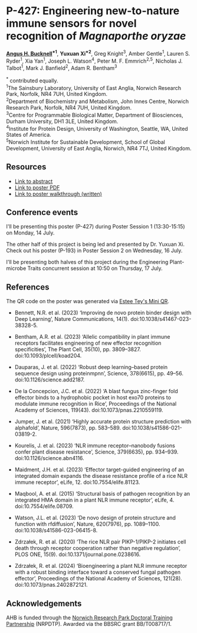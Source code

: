 # P-427: Engineering new-to-nature immune sensors for novel recognition of *Magnaporthe oryzae*

**<ins>Angus H. Bucknell</ins><sup>\*1</sup>**, **Yuxuan Xi<sup>\*2</sup>**, Greg Knight<sup>3</sup>, Amber Gentle<sup>1</sup>, Lauren S. Ryder<sup>1</sup>, Xia Yan<sup>1</sup>, Joseph L. Watson<sup>4</sup>, Peter M. F. Emmrich<sup>2,5</sup>, Nicholas J. Talbot<sup>1</sup>, Mark J. Banfield<sup>2</sup>, Adam R. Bentham<sup>3</sup>

<sup>\*</sup> contributed equally.<br>
<sup>1</sup>The Sainsbury Laboratory, University of East Anglia, Norwich Research Park, Norfolk, NR4 7UH, United Kingdom.<br>
<sup>2</sup>Department of Biochemistry and Metabolism, John Innes Centre, Norwich Research Park, Norfolk, NR4 7UH, United Kingdom.<br>
<sup>3</sup>Centre for Programmable Biological Matter, Department of Biosciences, Durham University, DH1 3LE, United Kingdom.<br>
<sup>4</sup>Institute for Protein Design, University of Washington, Seattle, WA, United States of America.<br>
<sup>5</sup>Norwich Institute for Sustainable Development, School of Global Development, University of East Anglia, Norwich, NR4 7TJ, United Kingdom.

## Resources
- [Link to abstract](abstract.md)
- [Link to poster PDF](https://doi.org/10.5281/zenodo.15880524)
- [Link to poster walkthrough (written)](walkthrough.md)

## Conference events
I'll be presenting this poster (P-427) during Poster Session 1 (13:30-15:15) on Monday, 14 July.

The other half of this project is being led and presented by Dr. Yuxuan Xi. Check out his poster (P-193) in Poster Session 2 on Wednesday, 16 July.

I'll be presenting both halves of this project during the Engineering Plant-microbe Traits concurrent session at 10:50 on Thursday, 17 July.

## References
The QR code on the poster was generated via [Estee Tey's Mini QR](https://github.com/lyqht/mini-qr).

- Bennett, N.R. et al. (2023) ‘Improving de novo protein binder design with Deep Learning’, Nature Communications, 14(1). doi:10.1038/s41467-023-38328-5.

- Bentham, A.R. et al. (2023) ‘Allelic compatibility in plant immune receptors facilitates engineering of new effector recognition specificities’, The Plant Cell, 35(10), pp. 3809–3827. doi:10.1093/plcell/koad204. 

- Dauparas, J. et al. (2022) ‘Robust deep learning–based protein sequence design using proteinmpnn’, Science, 378(6615), pp. 49–56. doi:10.1126/science.add2187. 

- De la Concepcion, J.C. et al. (2022) ‘A blast fungus zinc-finger fold effector binds to a hydrophobic pocket in host exo70 proteins to modulate immune recognition in Rice’, Proceedings of the National Academy of Sciences, 119(43). doi:10.1073/pnas.2210559119. 

- Jumper, J. et al. (2021) ‘Highly accurate protein structure prediction with alphafold’, Nature, 596(7873), pp. 583–589. doi:10.1038/s41586-021-03819-2. 

- Kourelis, J. et al. (2023) ‘NLR immune receptor–nanobody fusions confer plant disease resistance’, Science, 379(6635), pp. 934–939. doi:10.1126/science.abn4116. 

- Maidment, J.H. et al. (2023) ‘Effector target-guided engineering of an integrated domain expands the disease resistance profile of a rice NLR immune receptor’, eLife, 12. doi:10.7554/elife.81123. 

- Maqbool, A. et al. (2015) ‘Structural basis of pathogen recognition by an integrated HMA domain in a plant NLR immune receptor’, eLife, 4. doi:10.7554/elife.08709. 

- Watson, J.L. et al. (2023) ‘De novo design of protein structure and function with rfdiffusion’, Nature, 620(7976), pp. 1089–1100. doi:10.1038/s41586-023-06415-8. 

- Zdrzałek, R. et al. (2020) ‘The rice NLR pair PIKP-1/PIKP-2 initiates cell death through receptor cooperation rather than negative regulation’, PLOS ONE, 15(9). doi:10.1371/journal.pone.0238616. 

- Zdrzałek, R. et al. (2024) ‘Bioengineering a plant NLR immune receptor with a robust binding interface toward a conserved fungal pathogen effector’, Proceedings of the National Academy of Sciences, 121(28). doi:10.1073/pnas.2402872121. 


## Acknowledgements
AHB is funded through the [Norwich Research Park Doctoral Training Partnership](https://biodtp.norwichresearchpark.ac.uk/) (NRPDTP). Awarded via the BBSRC grant BB/T008717/1.

